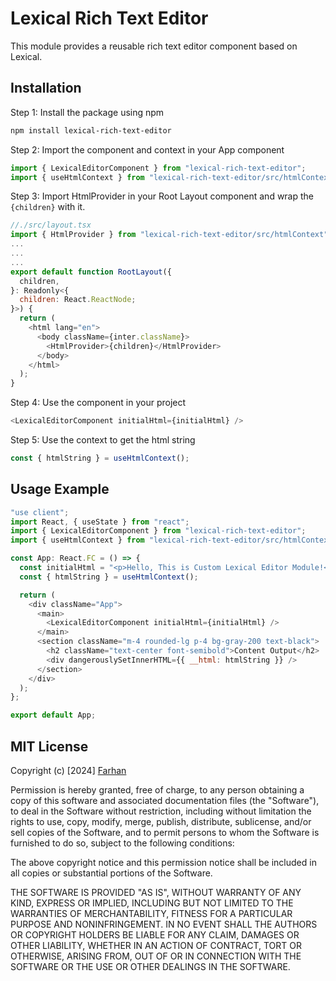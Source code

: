 # Lexical Rich Text Editor

This module provides a reusable rich text editor component based on Lexical.

## Installation

Step 1: Install the package using npm
```bash
npm install lexical-rich-text-editor
```

Step 2: Import the component and context in your App component
```javascript
import { LexicalEditorComponent } from "lexical-rich-text-editor";
import { useHtmlContext } from "lexical-rich-text-editor/src/htmlContext";
```

Step 3: Import HtmlProvider in your Root Layout component and wrap the ```{children}``` with it.
```javascript
//./src/layout.tsx
import { HtmlProvider } from "lexical-rich-text-editor/src/htmlContext";
...
...
...
export default function RootLayout({
  children,
}: Readonly<{
  children: React.ReactNode;
}>) {
  return (
    <html lang="en">
      <body className={inter.className}>
        <HtmlProvider>{children}</HtmlProvider>
      </body>
    </html>
  );
}
```

Step 4: Use the component in your project
```javascript
<LexicalEditorComponent initialHtml={initialHtml} />
```

Step 5: Use the context to get the html string
```javascript
const { htmlString } = useHtmlContext();
```

## Usage Example

```javascript
"use client";
import React, { useState } from "react";
import { LexicalEditorComponent } from "lexical-rich-text-editor";
import { useHtmlContext } from "lexical-rich-text-editor/src/htmlContext";

const App: React.FC = () => {
  const initialHtml = "<p>Hello, This is Custom Lexical Editor Module!</p>";
  const { htmlString } = useHtmlContext();

  return (
    <div className="App">
      <main>
        <LexicalEditorComponent initialHtml={initialHtml} />
      </main>
      <section className="m-4 rounded-lg p-4 bg-gray-200 text-black">
        <h2 className="text-center font-semibold">Content Output</h2>
        <div dangerouslySetInnerHTML={{ __html: htmlString }} />
      </section>
    </div>
  );
};

export default App;
```

## MIT License

Copyright (c) [2024] [Farhan](https://github.com/fms-byte)

Permission is hereby granted, free of charge, to any person obtaining a copy of this software and associated documentation files (the "Software"), to deal in the Software without restriction, including without limitation the rights to use, copy, modify, merge, publish, distribute, sublicense, and/or sell copies of the Software, and to permit persons to whom the Software is furnished to do so, subject to the following conditions:

The above copyright notice and this permission notice shall be included in all copies or substantial portions of the Software.

THE SOFTWARE IS PROVIDED "AS IS", WITHOUT WARRANTY OF ANY KIND, EXPRESS OR IMPLIED, INCLUDING BUT NOT LIMITED TO THE WARRANTIES OF MERCHANTABILITY, FITNESS FOR A PARTICULAR PURPOSE AND NONINFRINGEMENT. IN NO EVENT SHALL THE AUTHORS OR COPYRIGHT HOLDERS BE LIABLE FOR ANY CLAIM, DAMAGES OR OTHER LIABILITY, WHETHER IN AN ACTION OF CONTRACT, TORT OR OTHERWISE, ARISING FROM, OUT OF OR IN CONNECTION WITH THE SOFTWARE OR THE USE OR OTHER DEALINGS IN THE SOFTWARE.